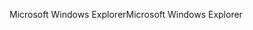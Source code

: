 <span data-ttu-id="6348d-101">Microsoft Windows Explorer</span><span class="sxs-lookup"><span data-stu-id="6348d-101">Microsoft Windows Explorer</span></span>